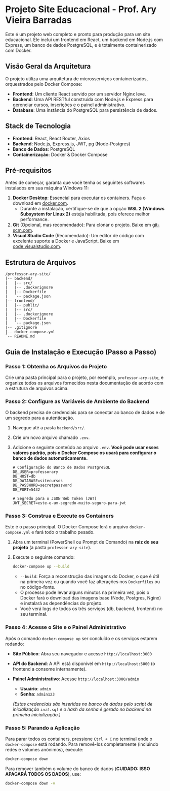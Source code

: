 # Projeto Site Educacional - Prof. Ary Vieira Barradas

Este é um projeto web completo e pronto para produção para um site educacional. Ele inclui um frontend em React, um backend em Node.js com Express, um banco de dados PostgreSQL, e é totalmente containerizado com Docker.

## Visão Geral da Arquitetura

O projeto utiliza uma arquitetura de microsserviços containerizados, orquestrados pelo Docker Compose:
- **Frontend**: Um cliente React servido por um servidor Nginx leve.
- **Backend**: Uma API RESTful construída com Node.js e Express para gerenciar cursos, inscrições e o painel administrativo.
- **Database**: Uma instância do PostgreSQL para persistência de dados.

## Stack de Tecnologia

- **Frontend**: React, React Router, Axios
- **Backend**: Node.js, Express.js, JWT, pg (Node-Postgres)
- **Banco de Dados**: PostgreSQL
- **Containerização**: Docker & Docker Compose

## Pré-requisitos

Antes de começar, garanta que você tenha os seguintes softwares instalados em sua máquina Windows 11:

1.  **Docker Desktop**: Essencial para executar os containers. Faça o download em [docker.com](https://www.docker.com/products/docker-desktop/).
    * Durante a instalação, certifique-se de que a opção **WSL 2 (Windows Subsystem for Linux 2)** esteja habilitada, pois oferece melhor performance.
2.  **Git** (Opcional, mas recomendado): Para clonar o projeto. Baixe em [git-scm.com](https://git-scm.com/).
3.  **Visual Studio Code** (Recomendado): Um editor de código com excelente suporte a Docker e JavaScript. Baixe em [code.visualstudio.com](https://code.visualstudio.com/).

## Estrutura de Arquivos

```
/professor-ary-site/
|-- backend/
|   |-- src/
|   |-- .dockerignore
|   |-- Dockerfile
|   `-- package.json
|-- frontend/
|   |-- public/
|   |-- src/
|   |-- .dockerignore
|   |-- Dockerfile
|   `-- package.json
|-- .gitignore
|-- docker-compose.yml
`-- README.md
```

## Guia de Instalação e Execução (Passo a Passo)

### Passo 1: Obtenha os Arquivos do Projeto

Crie uma pasta principal para o projeto, por exemplo, `professor-ary-site`, e organize todos os arquivos fornecidos nesta documentação de acordo com a estrutura de arquivos acima.

### Passo 2: Configure as Variáveis de Ambiente do Backend

O backend precisa de credenciais para se conectar ao banco de dados e de um segredo para a autenticação.

1.  Navegue até a pasta `backend/src/`.
2.  Crie um novo arquivo chamado `.env`.
3.  Adicione o seguinte conteúdo ao arquivo `.env`. **Você pode usar esses valores padrão, pois o Docker Compose os usará para configurar o banco de dados automaticamente.**

    ```env
    # Configuração do Banco de Dados PostgreSQL
    DB_USER=professorary
    DB_HOST=db
    DB_DATABASE=sitecursos
    DB_PASSWORD=secretpassword
    DB_PORT=5432

    # Segredo para o JSON Web Token (JWT)
    JWT_SECRET=este-e-um-segredo-muito-seguro-para-jwt
    ```

### Passo 3: Construa e Execute os Containers

Este é o passo principal. O Docker Compose lerá o arquivo `docker-compose.yml` e fará todo o trabalho pesado.

1.  Abra um terminal (PowerShell ou Prompt de Comando) na **raiz do seu projeto** (a pasta `professor-ary-site`).
2.  Execute o seguinte comando:

    ```bash
    docker-compose up --build
    ```
    * `--build`: Força a reconstrução das imagens do Docker, o que é útil na primeira vez ou quando você faz alterações nos `Dockerfiles` ou no código-fonte.
    * O processo pode levar alguns minutos na primeira vez, pois o Docker fará o download das imagens base (Node, Postgres, Nginx) e instalará as dependências do projeto.
    * Você verá logs de todos os três serviços (db, backend, frontend) no seu terminal.

### Passo 4: Acesse o Site e o Painel Administrativo

Após o comando `docker-compose up` ser concluído e os serviços estarem rodando:

-   **Site Público**: Abra seu navegador e acesse `http://localhost:3000`
-   **API do Backend**: A API está disponível em `http://localhost:5000` (o frontend a consome internamente).
-   **Painel Administrativo**: Acesse `http://localhost:3000/admin`

    -   **Usuário**: `admin`
    -   **Senha**: `admin123`

    *(Estas credenciais são inseridas no banco de dados pelo script de inicialização `init.sql` e o hash da senha é gerado no backend na primeira inicialização.)*

### Passo 5: Parando a Aplicação

Para parar todos os containers, pressione `Ctrl + C` no terminal onde o `docker-compose` está rodando. Para removê-los completamente (incluindo redes e volumes anônimos), execute:

```bash
docker-compose down
```

Para remover também o volume do banco de dados (**CUIDADO: ISSO APAGARÁ TODOS OS DADOS**), use:

```bash
docker-compose down -v
```